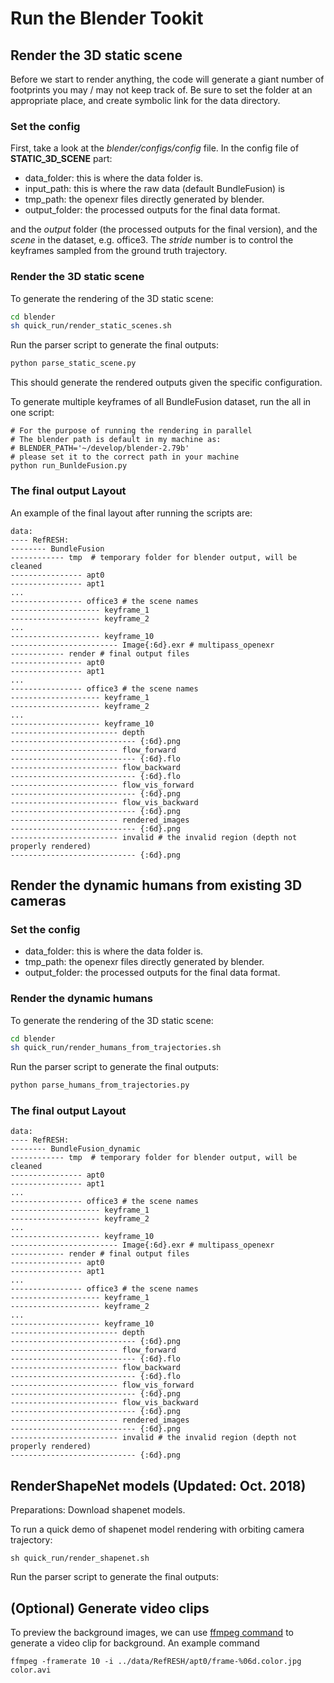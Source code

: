 # Run the Blender Tookit

## Render the 3D static scene

Before we start to render anything, the code will generate a giant number of footprints you may / may not keep track of. Be sure to set the folder at an appropriate place, and create symbolic link for the data directory.

### Set the config

First, take a look at the *blender/configs/config* file. In the config file of **STATIC_3D_SCENE** part:

* data_folder: this is where the data folder is.
* input_path: this is where the raw data (default BundleFusion) is
* tmp_path: the openexr files directly generated by blender.
* output_folder: the processed outputs for the final data format.  

and the *output* folder (the processed outputs for the final version), and the *scene* in the dataset, e.g. office3. The *stride* number is to control the keyframes sampled from the ground truth trajectory.

### Render the 3D static scene

To generate the rendering of the 3D static scene:

``` bash
cd blender
sh quick_run/render_static_scenes.sh
```

Run the parser script to generate the final outputs:

``` bash
python parse_static_scene.py
```

This should generate the rendered outputs given the specific configuration.

To generate multiple keyframes of all BundleFusion dataset, run the all in one script:

```
# For the purpose of running the rendering in parallel
# The blender path is default in my machine as:    
# BLENDER_PATH='~/develop/blender-2.79b'
# please set it to the correct path in your machine
python run_BunldeFusion.py
```

### The final output Layout

An example of the final layout after running the scripts are:

```
data:
---- RefRESH:
-------- BundleFusion
------------ tmp  # temporary folder for blender output, will be cleaned
---------------- apt0
---------------- apt1
...
---------------- office3 # the scene names
-------------------- keyframe_1
-------------------- keyframe_2
...
-------------------- keyframe_10
------------------------ Image{:6d}.exr # multipass_openexr
------------ render # final output files
---------------- apt0
---------------- apt1
...
---------------- office3 # the scene names
-------------------- keyframe_1
-------------------- keyframe_2
...
-------------------- keyframe_10
------------------------ depth
---------------------------- {:6d}.png
------------------------ flow_forward
---------------------------- {:6d}.flo
------------------------ flow_backward
---------------------------- {:6d}.flo
------------------------ flow_vis_forward
---------------------------- {:6d}.png
------------------------ flow_vis_backward
---------------------------- {:6d}.png
------------------------ rendered_images
---------------------------- {:6d}.png
------------------------ invalid # the invalid region (depth not properly rendered)
---------------------------- {:6d}.png
```

## Render the dynamic humans from existing 3D cameras

### Set the config

* data_folder: this is where the data folder is.
* tmp_path: the openexr files directly generated by blender.
* output_folder: the processed outputs for the final data format.  

### Render the dynamic humans

To generate the rendering of the 3D static scene:

``` bash
cd blender
sh quick_run/render_humans_from_trajectories.sh
```

Run the parser script to generate the final outputs:

``` bash
python parse_humans_from_trajectories.py
```

### The final output Layout

```
data:
---- RefRESH:
-------- BundleFusion_dynamic
------------ tmp  # temporary folder for blender output, will be cleaned
---------------- apt0
---------------- apt1
...
---------------- office3 # the scene names
-------------------- keyframe_1
-------------------- keyframe_2
...
-------------------- keyframe_10
------------------------ Image{:6d}.exr # multipass_openexr
------------ render # final output files
---------------- apt0
---------------- apt1
...
---------------- office3 # the scene names
-------------------- keyframe_1
-------------------- keyframe_2
...
-------------------- keyframe_10
------------------------ depth
---------------------------- {:6d}.png
------------------------ flow_forward
---------------------------- {:6d}.flo
------------------------ flow_backward
---------------------------- {:6d}.flo
------------------------ flow_vis_forward
---------------------------- {:6d}.png
------------------------ flow_vis_backward
---------------------------- {:6d}.png
------------------------ rendered_images
---------------------------- {:6d}.png
------------------------ invalid # the invalid region (depth not properly rendered)
---------------------------- {:6d}.png
```

## RenderShapeNet models (Updated: Oct. 2018)

Preparations: Download shapenet models.

To run a quick demo of shapenet model rendering with orbiting camera trajectory:

```
sh quick_run/render_shapenet.sh
```

Run the parser script to generate the final outputs:



## (Optional) Generate video clips

To preview the background images, we can use [ffmpeg command](https://en.wikibooks.org/wiki/FFMPEG_An_Intermediate_Guide/image_sequence) to generate a video clip for background. An example command

```
ffmpeg -framerate 10 -i ../data/RefRESH/apt0/frame-%06d.color.jpg color.avi
```

